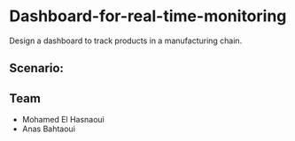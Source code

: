 # Dashboard-for-real-time-monitoring
Design a dashboard to track products in a manufacturing chain.

## Scenario:

## Team
* Mohamed El Hasnaoui
* Anas Bahtaoui
